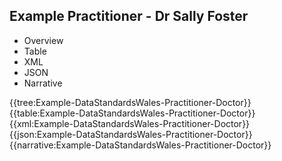<div class="warning"><span class="ClinicalWarn"></span></div>

## Example Practitioner - Dr Sally Foster

<div class="tab-wrap">
  <ul class="tab-head">
    <li class="tablink" onclick="openCity(this,'tabtree')" data-target="tabtree">
      Overview
    </li>
    <li class="tablink" onclick="openCity(this,'tabtable')" data-target="tabtable">
      Table
    </li>
    <li class="tablink tab-active" onclick="openCity(this,'tabxml')" data-target="tabxml">
      XML
    </li>    
    <li class="tablink" onclick="openCity(this,'tabjson')" data-target="tabjson">
      JSON
    </li>    
    <li class="tablink" onclick="openCity(this,'tabnarrative')" data-target="tabnarrative">
      Narrative
    </li>
  </ul>
  <div class="tab-main">
    <div id="tabtree" class="tabcontent">
      {{tree:Example-DataStandardsWales-Practitioner-Doctor}}
    </div>
    <div id="tabtable" class="tabcontent">
      {{table:Example-DataStandardsWales-Practitioner-Doctor}}
    </div>       
    <div id="tabxml" class="tabcontent active">      
      {{xml:Example-DataStandardsWales-Practitioner-Doctor}}
    </div>
    <div id="tabjson" class="tabcontent">
      {{json:Example-DataStandardsWales-Practitioner-Doctor}}
    </div>       
    <div id="tabnarrative" class="tabcontent">
      {{narrative:Example-DataStandardsWales-Practitioner-Doctor}}
    </div>
  </div>
</div>